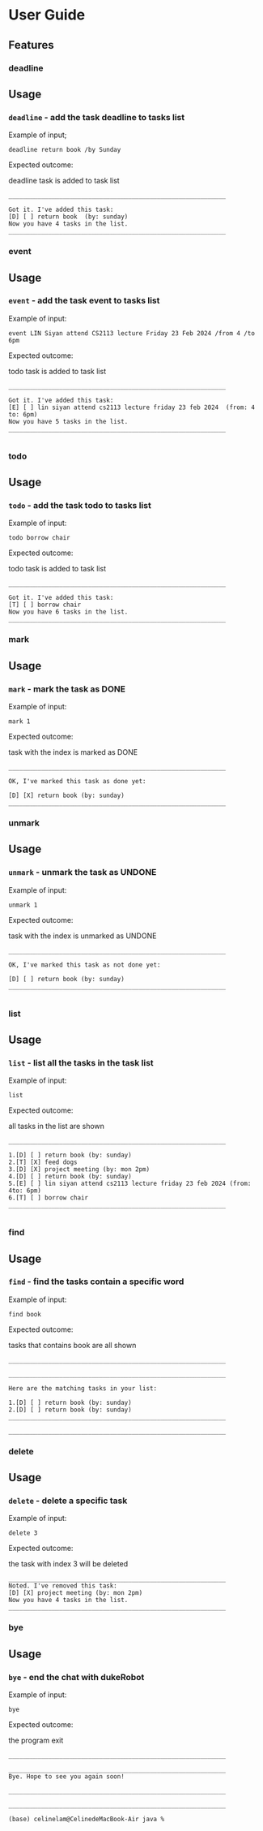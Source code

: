 # User Guide

## Features 

### deadline

## Usage

### `deadline` - add the task deadline to tasks list

Example of input; 

`deadline return book /by Sunday`

Expected outcome:

deadline task is added to task list

```
____________________________________________________________

Got it. I've added this task:
[D] [ ] return book  (by: sunday)
Now you have 4 tasks in the list.
____________________________________________________________

```
### event

## Usage

### `event` - add the task event to tasks list

Example of input:

`event LIN Siyan attend CS2113 lecture Friday 23 Feb 2024 /from 4 /to 6pm`

Expected outcome:

todo task is added to task list

```
____________________________________________________________

Got it. I've added this task:
[E] [ ] lin siyan attend cs2113 lecture friday 23 feb 2024  (from: 4 to: 6pm)
Now you have 5 tasks in the list.
____________________________________________________________


```
### todo

## Usage

### `todo` - add the task todo to tasks list

Example of input:

`todo borrow chair`

Expected outcome:

todo task is added to task list

```
____________________________________________________________

Got it. I've added this task:
[T] [ ] borrow chair
Now you have 6 tasks in the list.
____________________________________________________________

```

### mark

## Usage

### `mark` - mark the task as DONE

Example of input:

`mark 1`

Expected outcome:

task with the index is marked as DONE

```
____________________________________________________________

OK, I've marked this task as done yet:

[D] [X] return book (by: sunday)
____________________________________________________________

```
### unmark

## Usage

### `unmark` - unmark the task as UNDONE

Example of input:

`unmark 1`

Expected outcome:

task with the index is unmarked as UNDONE

```
____________________________________________________________

OK, I've marked this task as not done yet:

[D] [ ] return book (by: sunday)
____________________________________________________________


```

### list

## Usage

### `list` - list all the tasks in the task list

Example of input:

`list`

Expected outcome:

all tasks in the list are shown

```
____________________________________________________________

1.[D] [ ] return book (by: sunday)
2.[T] [X] feed dogs
3.[D] [X] project meeting (by: mon 2pm)
4.[D] [ ] return book (by: sunday)
5.[E] [ ] lin siyan attend cs2113 lecture friday 23 feb 2024 (from: 4to: 6pm)
6.[T] [ ] borrow chair
____________________________________________________________


```
### find

## Usage

### `find` - find the tasks contain a specific word

Example of input:

`find book`

Expected outcome:

tasks that contains book are all shown 

```
____________________________________________________________

____________________________________________________________

Here are the matching tasks in your list:

1.[D] [ ] return book (by: sunday)
2.[D] [ ] return book (by: sunday)
____________________________________________________________

____________________________________________________________

```
### delete

## Usage

### `delete` - delete a specific task

Example of input:

`delete 3`

Expected outcome:

the task with index 3 will be deleted

```
____________________________________________________________
Noted. I've removed this task:
[D] [X] project meeting (by: mon 2pm)
Now you have 4 tasks in the list.
____________________________________________________________

```
### bye

## Usage

### `bye` - end the chat with dukeRobot

Example of input:

`bye`

Expected outcome:

the program exit

```
____________________________________________________________

____________________________________________________________
Bye. Hope to see you again soon!

____________________________________________________________

____________________________________________________________

(base) celinelam@CelinedeMacBook-Air java % 

```

